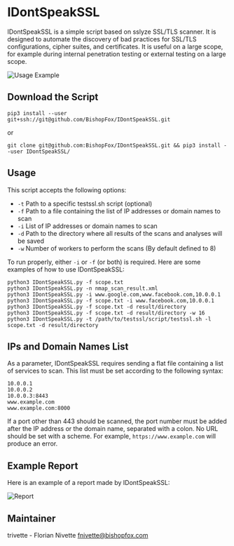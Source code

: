 # IDontSpeakSSL

IDontSpeakSSL is a simple script based on sslyze SSL/TLS scanner. It is designed to automate the discovery of bad practices for SSL/TLS configurations, cipher suites, and certificates.
It is useful on a large scope, for example during internal penetration testing or external testing on a large scope.



![Usage Example](https://raw.githubusercontent.com/BishopFox/IDontSpeakSSL/master/img/exec.png)


## Download the Script

`pip3 install --user git+ssh://git@github.com/BishopFox/IDontSpeakSSL.git`

or

`git clone git@github.com:BishopFox/IDontSpeakSSL.git && pip3 install --user IDontSpeakSSL/`


## Usage

This script accepts the following options:
* `-t` Path to a specific testssl.sh script (optional)
* `-f` Path to a file containing the list of IP addresses or domain names to scan
* `-i` List of IP addresses or domain names to scan
* `-d` Path to the directory where all results of the scans and analyses will be saved
* `-w` Number of workers to perform the scans (By default defined to 8)

To run properly, either `-i` or `-f` (or both) is required.
Here are some examples of how to use IDontSpeakSSL:

```
python3 IDontSpeakSSL.py -f scope.txt
python3 IDontSpeakSSL.py -n nmap_scan_result.xml
python3 IDontSpeakSSL.py -i www.google.com,www.facebook.com,10.0.0.1
python3 IDontSpeakSSL.py -f scope.txt -i www.facebook.com,10.0.0.1
python3 IDontSpeakSSL.py -f scope.txt -d result/directory
python3 IDontSpeakSSL.py -f scope.txt -d result/directory -w 16
python3 IDontSpeakSSL.py -t /path/to/testssl/script/testssl.sh -l scope.txt -d result/directory
```

## IPs and Domain Names List

As a parameter, IDontSpeakSSL requires sending a flat file containing a list of services to scan. This list must be set according to the following syntax:

```
10.0.0.1
10.0.0.2
10.0.0.3:8443
www.example.com
www.example.com:8000
```

If a port other than 443 should be scanned, the port number must be added after the IP address or the domain name, separated with a colon.
No URL should be set with a scheme. For example, `https://www.example.com` will produce an error.


## Example Report

Here is an example of a report made by IDontSpeakSSL:

![Report](https://raw.githubusercontent.com/BishopFox/IDontSpeakSSL/master/img/report.png)

## Maintainer

trivette - Florian Nivette <fnivette@bishopfox.com>
